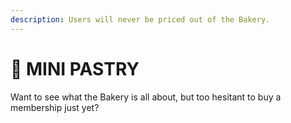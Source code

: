 ```yaml
---
description: Users will never be priced out of the Bakery.
---
```


# 🍨 MINI PASTRY

Want to see what the Bakery is all about, but too hesitant to buy a membership just yet?
